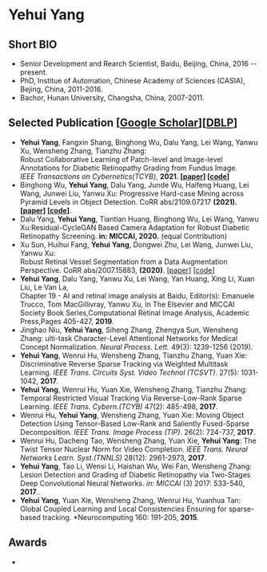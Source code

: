 # Yehui Yang

## Short BIO
* Senior Development and Rearch Scientist, Baidu, Beijing, China, 2016 -- present.
* PhD, Institue of Automation, Chinese Academy of Sciences (CASIA), Bejing, China, 2011-2016.
* Bachor, Hunan University, Changsha, China, 2007-2011.

## Selected Publication [[Google Scholar](https://scholar.google.com/citations?hl=zh-CN&user=mD0yUUMAAAAJ)][[DBLP](https://dblp.org/pid/161/7207.html)]
* **Yehui Yang**, Fangxin Shang, Binghong Wu, Dalu Yang, Lei Wang, Yanwu Xu, Wensheng Zhang, Tianzhu Zhang:  
Robust Collaborative Learning of Patch-level and Image-level Annotations for Diabetic Retinopathy Grading from Fundus Image.  
*IEEE Transactions on Cybernetics(TCYB)*, **2021. [[paper](https://arxiv.org/pdf/2008.00610.pdf)] [[code](https://github.com/PaddlePaddle/Research/tree/master/CV/CLPI-Collaborative-Learning-for-Diabetic-Retinopathy-Grading)]**
* Binghong Wu, **Yehui Yang**, Dalu Yang, Junde Wu, Haifeng Huang, Lei Wang, Junwei Liu, Yanwu Xu: Progressive Hard-case Mining across Pyramid Levels in Object Detection. CoRR abs/2109.07217 **(2021). [[paper](https://arxiv.org/pdf/2109.07217.pdf)] [[code](https://github.com/zimoqingfeng/UMOP)]**.
*	Dalu Yang, **Yehui Yang**, Tiantian Huang, Binghong Wu, Lei Wang, Yanwu Xu:Residual-CycleGAN Based Camera Adaptation for Robust Diabetic Retinopathy Screening. **in: MICCAI, 2020.** (equal Contribution)
*	Xu Sun, Huihui Fang, **Yehui Yang**, Dongwei Zhu, Lei Wang, Junwei Liu, Yanwu Xu:  
Robust Retinal Vessel Segmentation from a Data Augmentation Perspective. CoRR abs/2007.15883, **(2020)**. [[paper](https://arxiv.org/pdf/2007.15883.pdf)] [[code](https://github.com/PaddlePaddle/Research/tree/master/CV/robust_vessel_segmentation)]
* **Yehui Yang**, Dalu Yang, Yanwu Xu, Lei Wang, Yan Huang, Xing Li, Xuan Liu, Le Van La,  
Chapter 19 - AI and retinal image analysis at Baidu, Editor(s): Emanuele Trucco, Tom MacGillivray, Yanwu Xu,
In The Elsevier and MICCAI Society Book Series,Computational Retinal Image Analysis, Academic Press,Pages 405-427, **2019**.
*	Jinghao Niu, **Yehui Yang**, Siheng Zhang, Zhengya Sun, Wensheng Zhang: ulti-task Character-Level Attentional Networks for Medical Concept Normalization. *Neural Process. Lett.* 49(3): 1239-1256 (2019).
*	**Yehui Yang**, Wenrui Hu, Wensheng Zhang, Tianzhu Zhang, Yuan Xie:  
Discriminative Reverse Sparse Tracking via Weighted Multitask Learning. *IEEE Trans. Circuits Syst. Video Technol (TCSVT)*. 27(5): 1031-1042, **2017**.
* **Yehui Yang**, Wenrui Hu, Yuan Xie, Wensheng Zhang, Tianzhu Zhang:
Temporal Restricted Visual Tracking Via Reverse-Low-Rank Sparse Learning. *IEEE Trans. Cybern.(TCYB)* 47(2): 485-498, **2017**.
* Wenrui Hu, **Yehui Yang**, Wensheng Zhang, Yuan Xie:
Moving Object Detection Using Tensor-Based Low-Rank and Saliently Fused-Sparse Decomposition. *IEEE Trans. Image Process (TIP)*. 26(2): 724-737, **2017**.
* Wenrui Hu, Dacheng Tao, Wensheng Zhang, Yuan Xie, **Yehui Yang**:
The Twist Tensor Nuclear Norm for Video Completion. *IEEE Trans. Neural Networks Learn. Syst.(TNNLS)* 28(12): 2961-2973, **2017**.
* **Yehui Yang**, Tao Li, Wensi Li, Haishan Wu, Wei Fan, Wensheng Zhang:
Lesion Detection and Grading of Diabetic Retinopathy via Two-Stages Deep Convolutional Neural Networks. *in: MICCAI* (3) 2017: 533-540, **2017**..
* **Yehui Yang**, Yuan Xie, Wensheng Zhang, Wenrui Hu, Yuanhua Tan:
Global Coupled Learning and Local Consistencies Ensuring for sparse-based tracking. *Neurocomputing 160: 191-205, **2015**.


## Awards
* 
